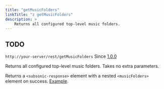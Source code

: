 ```yaml
---
title: "getMusicFolders"
linkTitle: "z getMusicFolders"
description: >
    Returns all configured top-level music folders.
---
```


## TODO

`http://your-server/rest/getMusicFolders` Since [1.0.0](../subsonic-versions)

Returns all configured top-level music folders. Takes no extra parameters.

Returns a `<subsonic-response>` element with a nested `<musicFolders>` element on success. [Example](http://subsonic.org/pages/inc/api/examples/musicFolders_example_1.xml).
